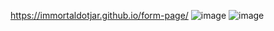 https://immortaldotjar.github.io/form-page/
![image](https://github.com/user-attachments/assets/76c353b5-67df-420a-8c3e-e89a8b512f68)
![image](https://github.com/user-attachments/assets/a779b04f-a74e-4151-9965-a8bb9805ac95)

